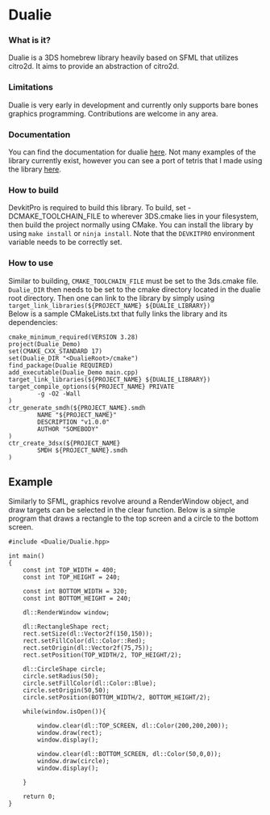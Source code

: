# Dualie

### What is it?
Dualie is a 3DS homebrew library heavily based on SFML that utilizes citro2d. It aims to provide an abstraction of citro2d.

### Limitations
Dualie is very early in development and currently only supports bare bones graphics programming. Contributions are welcome 
in any area. 

### Documentation
You can find the documentation for dualie [here](http://dogbonee.github.io/Dualie). Not many examples of the library currently exist,
however you can see a port of tetris that I made using the library [here](https://github.com/Dogbonee/3DS_Tetritime).

### How to build
DevkitPro is required to build this library. To build, set -DCMAKE_TOOLCHAIN_FILE to wherever 3DS.cmake lies in your filesystem,
then build the project normally using CMake. You can install the library by using `make install` or `ninja install`. Note that
the `DEVKITPRO` environment variable needs to be correctly set.

### How to use
Similar to building, `CMAKE_TOOLCHAIN_FILE` must be set to the 3ds.cmake file. `Dualie_DIR` then needs to be set to the cmake directory 
located in the dualie root directory. Then one can link to the library by simply using  
`target_link_libraries(${PROJECT_NAME} ${DUALIE_LIBRARY})`  
Below is a sample CMakeLists.txt that fully links the library and its dependencies:

```
cmake_minimum_required(VERSION 3.28)
project(Dualie_Demo)
set(CMAKE_CXX_STANDARD 17)
set(Dualie_DIR "<DualieRoot>/cmake")
find_package(Dualie REQUIRED)
add_executable(Dualie_Demo main.cpp)
target_link_libraries(${PROJECT_NAME} ${DUALIE_LIBRARY})
target_compile_options(${PROJECT_NAME} PRIVATE
        -g -O2 -Wall
)
ctr_generate_smdh(${PROJECT_NAME}.smdh
        NAME "${PROJECT_NAME}"
        DESCRIPTION "v1.0.0"
        AUTHOR "SOMEBODY"
)
ctr_create_3dsx(${PROJECT_NAME}
        SMDH ${PROJECT_NAME}.smdh
)
```

## Example

Similarly to SFML, graphics revolve around a RenderWindow object, and draw targets can be selected in the clear function.
Below is a simple program that draws a rectangle to the top screen and a circle to the bottom screen. 

```
#include <Dualie/Dualie.hpp>

int main()
{
    const int TOP_WIDTH = 400;
    const int TOP_HEIGHT = 240;

    const int BOTTOM_WIDTH = 320;
    const int BOTTOM_HEIGHT = 240;

    dl::RenderWindow window;

    dl::RectangleShape rect;
    rect.setSize(dl::Vector2f(150,150));
    rect.setFillColor(dl::Color::Red);
    rect.setOrigin(dl::Vector2f(75,75));
    rect.setPosition(TOP_WIDTH/2, TOP_HEIGHT/2);

    dl::CircleShape circle;
    circle.setRadius(50);
    circle.setFillColor(dl::Color::Blue);
    circle.setOrigin(50,50);
    circle.setPosition(BOTTOM_WIDTH/2, BOTTOM_HEIGHT/2);

    while(window.isOpen()){

        window.clear(dl::TOP_SCREEN, dl::Color(200,200,200));
        window.draw(rect);
        window.display();

        window.clear(dl::BOTTOM_SCREEN, dl::Color(50,0,0));
        window.draw(circle);
        window.display();

    }

    return 0;
}
```

